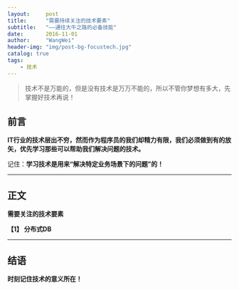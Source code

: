 ```yaml
---
layout:     post
title:      "需要持续关注的技术要素"
subtitle:   "——通往大牛之路的必备技能"
date:       2016-11-01
author:     "WangWei"
header-img: "img/post-bg-focustech.jpg"
catalog: true
tags:
    - 技术
---
```



> 技术不是万能的，但是没有技术是万万不能的，所以不管你梦想有多大，先掌握好技术再说！

## 前言

**IT行业的技术层出不穷，然而作为程序员的我们却精力有限，我们必须做到有的放矢，优先学习那些可以帮助我们解决问题的技术。**

记住：**学习技术是用来“解决特定业务场景下的问题”的！**

---

## 正文

**需要关注的技术要素**

**【1】 分布式DB**


---

## 结语

**时刻记住技术的意义所在！**
